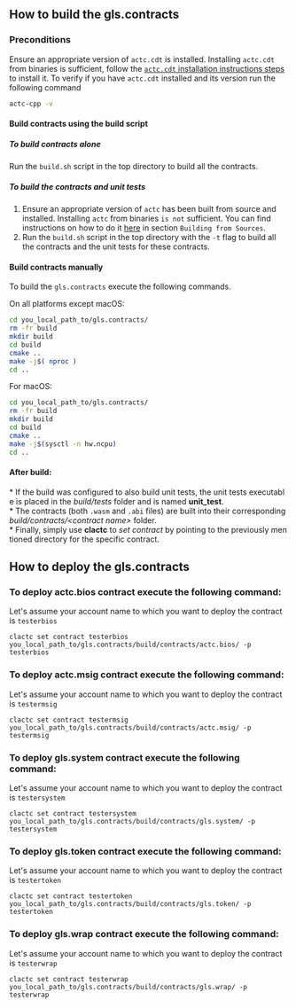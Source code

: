 ## How to build the gls.contracts

### Preconditions
Ensure an appropriate version of `actc.cdt` is installed. Installing `actc.cdt` from binaries is sufficient, follow the [`actc.cdt` installation instructions steps](https://github.com/ACTC/actc.cdt/tree/master/#binary-releases) to install it. To verify if you have `actc.cdt` installed and its version run the following command

```sh
actc-cpp -v
```

#### Build contracts using the build script

##### To build contracts alone
Run the `build.sh` script in the top directory to build all the contracts.

##### To build the contracts and unit tests
1. Ensure an appropriate version of `actc` has been built from source and installed. Installing `actc` from binaries `is not` sufficient. You can find instructions on how to do it [here](https://github.com/ACTC/actc/blob/master/README.md) in section `Building from Sources`.
2. Run the `build.sh` script in the top directory with the `-t` flag to build all the contracts and the unit tests for these contracts.

#### Build contracts manually

To build the `gls.contracts` execute the following commands.

On all platforms except macOS:
```sh
cd you_local_path_to/gls.contracts/
rm -fr build
mkdir build
cd build
cmake ..
make -j$( nproc )
cd ..
```

For macOS:
```sh
cd you_local_path_to/gls.contracts/
rm -fr build
mkdir build
cd build
cmake ..
make -j$(sysctl -n hw.ncpu)
cd ..
```

#### After build:
* If the build was configured to also build unit tests, the unit tests executable is placed in the _build/tests_ folder and is named __unit_test__.
* The contracts (both `.wasm` and `.abi` files) are built into their corresponding _build/contracts/\<contract name\>_ folder.
* Finally, simply use __clactc__ to _set contract_ by pointing to the previously mentioned directory for the specific contract.

## How to deploy the gls.contracts

### To deploy actc.bios contract execute the following command:
Let's assume your account name to which you want to deploy the contract is `testerbios`
```
clactc set contract testerbios you_local_path_to/gls.contracts/build/contracts/actc.bios/ -p testerbios
```

### To deploy actc.msig contract execute the following command:
Let's assume your account name to which you want to deploy the contract is `testermsig`
```
clactc set contract testermsig you_local_path_to/gls.contracts/build/contracts/actc.msig/ -p testermsig
```

### To deploy gls.system contract execute the following command:
Let's assume your account name to which you want to deploy the contract is `testersystem`
```
clactc set contract testersystem you_local_path_to/gls.contracts/build/contracts/gls.system/ -p testersystem
```

### To deploy gls.token contract execute the following command:
Let's assume your account name to which you want to deploy the contract is `testertoken`
```
clactc set contract testertoken you_local_path_to/gls.contracts/build/contracts/gls.token/ -p testertoken
```

### To deploy gls.wrap contract execute the following command:
Let's assume your account name to which you want to deploy the contract is `testerwrap`
```
clactc set contract testerwrap you_local_path_to/gls.contracts/build/contracts/gls.wrap/ -p testerwrap
```